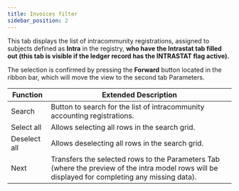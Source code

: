 ```yaml
---
title: Invoices filter
sidebar_position: 2
---
```


This tab displays the list of intracommunity registrations, assigned to subjects defined as **Intra** in the registry, **who have the Intrastat tab filled out (this tab is visible if the ledger record has the INTRASTAT flag active).**  

The selection is confirmed by pressing the **Forward** button located in the ribbon bar, which will move the view to the second tab Parameters.



| Function | Extended Description |
| --- | --- |
| Search | Button to search for the list of intracommunity accounting registrations. |
| Select all | Allows selecting all rows in the search grid. |
| Deselect all | Allows deselecting all rows in the search grid. |
| Next | Transfers the selected rows to the Parameters Tab (where the preview of the intra model rows will be displayed for completing any missing data). |